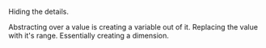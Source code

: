 Hiding the details.

Abstracting over a value is creating a variable out of it. Replacing the value with it's range. Essentially creating a dimension.